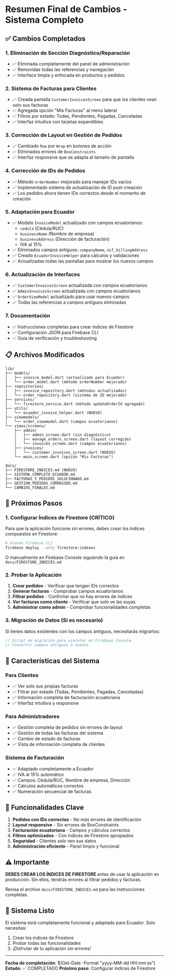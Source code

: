 # Resumen Final de Cambios - Sistema Completo

## ✅ Cambios Completados

### 1. Eliminación de Sección Diagnóstico/Reparación
- ✅ Eliminada completamente del panel de administración
- ✅ Removidas todas las referencias y navegación
- ✅ Interface limpia y enfocada en productos y pedidos

### 2. Sistema de Facturas para Clientes
- ✅ Creada pantalla `CustomerInvoicesScreen` para que los clientes vean solo sus facturas
- ✅ Agregada opción "Mis Facturas" al menú lateral
- ✅ Filtros por estado: Todas, Pendientes, Pagadas, Canceladas
- ✅ Interfaz intuitiva con tarjetas expandibles

### 3. Corrección de Layout en Gestión de Pedidos
- ✅ Cambiado `Row` por `Wrap` en botones de acción
- ✅ Eliminados errores de `BoxConstraints`
- ✅ Interfaz responsive que se adapta al tamaño de pantalla

### 4. Corrección de IDs de Pedidos
- ✅ Método `orderNumber` mejorado para manejar IDs vacíos
- ✅ Implementado sistema de actualización de ID post-creación
- ✅ Los pedidos ahora tienen IDs correctos desde el momento de creación

### 5. Adaptación para Ecuador
- ✅ Modelo `InvoiceModel` actualizado con campos ecuatorianos:
  - `cedula` (Cédula/RUC)
  - `businessName` (Nombre de empresa)
  - `businessAddress` (Dirección de facturación)
  - IVA al 15%
- ✅ Eliminados campos antiguos: `companyName`, `nif`, `billingAddress`
- ✅ Creado `EcuadorInvoiceHelper` para cálculos y validaciones
- ✅ Actualizadas todas las pantallas para mostrar los nuevos campos

### 6. Actualización de Interfaces
- ✅ `CustomerInvoicesScreen` actualizada con campos ecuatorianos
- ✅ `AdminInvoicesScreen` actualizada con campos ecuatorianos
- ✅ `OrderViewModel` actualizado para usar nuevos campos
- ✅ Todas las referencias a campos antiguos eliminadas

### 7. Documentación
- ✅ Instrucciones completas para crear índices de Firestore
- ✅ Configuración JSON para Firebase CLI
- ✅ Guía de verificación y troubleshooting

## 📋 Archivos Modificados

```
lib/
├── models/
│   ├── invoice_model.dart (actualizado para Ecuador)
│   └── order_model.dart (método orderNumber mejorado)
├── repositories/
│   ├── invoice_repository.dart (métodos actualizados)
│   └── order_repository.dart (sistema de ID mejorado)
├── services/
│   └── firestore_service.dart (método updateOrderId agregado)
├── utils/
│   └── ecuador_invoice_helper.dart (NUEVO)
├── viewmodels/
│   └── order_viewmodel.dart (campos ecuatorianos)
└── views/screens/
    ├── admin/
    │   ├── admin_screen.dart (sin diagnóstico)
    │   ├── manage_orders_screen.dart (layout corregido)
    │   └── invoices_screen.dart (campos ecuatorianos)
    ├── invoices/
    │   └── customer_invoices_screen.dart (NUEVO)
    └── main_screen.dart (opción "Mis Facturas")

docs/
├── FIRESTORE_INDICES.md (NUEVO)
├── SISTEMA_COMPLETO_ECUADOR.md
├── FACTURAS_Y_PEDIDOS_SOLUCIONADO.md
├── GESTION_PEDIDOS_CORREGIDO.md
└── CAMBIOS_FINALES.md
```

## 🚀 Próximos Pasos

### 1. Configurar Índices de Firestore (CRÍTICO)
Para que la aplicación funcione sin errores, debes crear los índices compuestos en Firestore:

```bash
# Usando Firebase CLI
firebase deploy --only firestore:indexes
```

O manualmente en Firebase Console siguiendo la guía en `docs/FIRESTORE_INDICES.md`

### 2. Probar la Aplicación
1. **Crear pedidos** - Verificar que tengan IDs correctos
2. **Generar facturas** - Comprobar campos ecuatorianos
3. **Filtrar pedidos** - Confirmar que no hay errores de índices
4. **Ver facturas como cliente** - Verificar que solo ve las suyas
5. **Administrar como admin** - Comprobar funcionalidades completas

### 3. Migración de Datos (Si es necesario)
Si tienes datos existentes con los campos antiguos, necesitarás migrarlos:

```javascript
// Script de migración para ejecutar en Firebase Console
// Convertir campos antiguos a nuevos
```

## 🔧 Características del Sistema

### Para Clientes
- ✅ Ver solo sus propias facturas
- ✅ Filtrar por estado (Todas, Pendientes, Pagadas, Canceladas)
- ✅ Información completa de facturación ecuatoriana
- ✅ Interfaz intuitiva y responsive

### Para Administradores
- ✅ Gestión completa de pedidos sin errores de layout
- ✅ Gestión de todas las facturas del sistema
- ✅ Cambio de estado de facturas
- ✅ Vista de información completa de clientes

### Sistema de Facturación
- ✅ Adaptado completamente a Ecuador
- ✅ IVA al 15% automático
- ✅ Campos: Cédula/RUC, Nombre de empresa, Dirección
- ✅ Cálculos automáticos correctos
- ✅ Numeración secuencial de facturas

## 🎯 Funcionalidades Clave

1. **Pedidos con IDs correctos** - No más errores de identificación
2. **Layout responsive** - Sin errores de BoxConstraints
3. **Facturación ecuatoriana** - Campos y cálculos correctos
4. **Filtros optimizados** - Con índices de Firestore apropiados
5. **Seguridad** - Clientes solo ven sus datos
6. **Administración eficiente** - Panel limpio y funcional

## ⚠️ Importante

**DEBES CREAR LOS ÍNDICES DE FIRESTORE** antes de usar la aplicación en producción. Sin ellos, tendrás errores al filtrar pedidos y facturas.

Revisa el archivo `docs/FIRESTORE_INDICES.md` para las instrucciones completas.

## 🎉 Sistema Listo

El sistema está completamente funcional y adaptado para Ecuador. Solo necesitas:
1. Crear los índices de Firestore
2. Probar todas las funcionalidades
3. ¡Disfrutar de tu aplicación sin errores!

---

**Fecha de completación**: $(Get-Date -Format "yyyy-MM-dd HH:mm:ss")
**Estado**: ✅ COMPLETADO
**Próximo paso**: Configurar índices de Firestore
